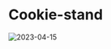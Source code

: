 # Cookie-stand

![2023-04-15](https://user-images.githubusercontent.com/126429063/232239731-e9bc4262-9a22-4ea3-a6bf-595bc67c95f9.png)

